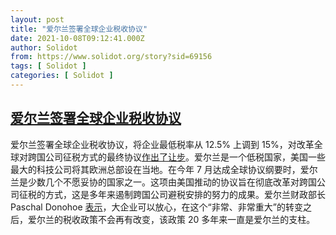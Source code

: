 ```yaml
---
layout: post
title: "爱尔兰签署全球企业税收协议"
date: 2021-10-08T09:12:41.000Z
author: Solidot
from: https://www.solidot.org/story?sid=69156
tags: [ Solidot ]
categories: [ Solidot ]
---
```

<!--1633684361000-->
[爱尔兰签署全球企业税收协议](https://www.solidot.org/story?sid=69156)
------

<div>
爱尔兰签署全球企业税收协议，将企业最低税率从 12.5% 上调到 15%，对改革全球对跨国公司征税方式的最终协议<a href="https://cn.wsj.com/articles/%E7%88%B1%E5%B0%94%E5%85%B0%E5%8A%A0%E5%85%A5%E5%85%A8%E7%90%83%E5%8D%8F%E8%AE%AE-%E5%AF%BB%E6%B1%82%E9%81%8F%E5%88%B6%E8%B7%A8%E5%9B%BD%E5%85%AC%E5%8F%B8%E9%81%BF%E7%A8%8E-11633651207">作出了让步</a>。爱尔兰是一个低税国家，美国一些最大的科技公司将其欧洲总部设在当地。在今年 7 月达成全球协议纲要时，爱尔兰是少数几个不愿妥协的国家之一。这项由美国推动的协议旨在彻底改革对跨国公司征税的方式，这是多年来遏制跨国公司避税安排的努力的成果。爱尔兰财政部长 Paschal Donohoe <a href="http://www.ftchinese.com/interactive/50054?exclusive">表示</a>，大企业可以放心，在这个“非常、非常重大”的转变之后，爱尔兰的税收政策不会再有改变，该政策 20 多年来一直是爱尔兰的支柱。
</div>

